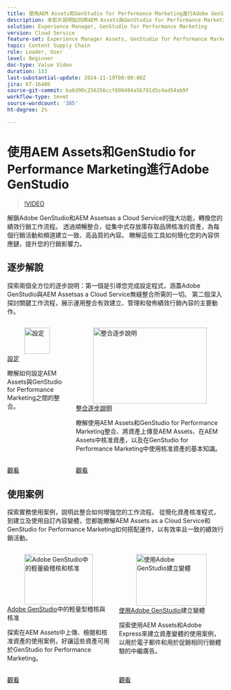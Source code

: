 ```yaml
---
title: 使用AEM Assets和GenStudio for Performance Marketing進行Adobe GenStudio
description: 本影片說明如何將AEM Assets與GenStudio for Performance Marketing整合，讓團隊可存取品牌核准資產的集中式存放庫，確保所有管道和行銷活動中的內容一致。
solution: Experience Manager, GenStudio for Performance Marketing
version: Cloud Service
feature-set: Experience Manager Assets, GenStudio for Performance Marketing
topic: Content Supply Chain
role: Leader, User
level: Beginner
doc-type: Value Video
duration: 133
last-substantial-update: 2024-11-19T00:00:00Z
jira: KT-16480
source-git-commit: ba8d90c256356ccf806484a5b791d5c4ad54ab9f
workflow-type: tm+mt
source-wordcount: '385'
ht-degree: 2%

---
```



# 使用AEM Assets和GenStudio for Performance Marketing進行Adobe GenStudio

>[!VIDEO](https://video.tv.adobe.com/v/3439263/?learn=on)

解鎖Adobe GenStudio和AEM Assetsas a Cloud Service的強大功能，轉換您的績效行銷工作流程。 透過順暢整合，從集中式存放庫存取品牌核准的資產，為每個行銷活動和頻道建立一致、高品質的內容。 瞭解這些工具如何簡化您的內容供應鏈，提升您的行銷影響力。

## 逐步解說

探索兩個全方位的逐步說明：第一個是引導您完成設定程式，涵蓋Adobe GenStudio與AEM Assetsas a Cloud Service無縫整合所需的一切。 第二個深入探討關鍵工作流程，展示運用整合有效建立、管理和發佈績效行銷內容的主要動作。

<!-- CARDS 

* https://experienceleague.adobe.com/en/docs/integrations-learn/experience-cloud/tutorials/genstudio-for-performance-marketing-experience-manager/setup
    {title=Set up}
    {image=https://experienceleague.adobe.com/en/docs/integrations-learn/experience-cloud/solution-categories/media_1f4cfd2b3f7e2e83862f8a00ce6fc4cd4b21650d1.png?width=2000&format=webply&optimize=medium}
* https://experienceleague.adobe.com/en/docs/integrations-learn/experience-cloud/tutorials/genstudio-for-performance-marketing-experience-manager/integration-walk-through
    {title=Integration walkthrough}

-->
<!-- START CARDS HTML - DO NOT MODIFY BY HAND -->
<div class="columns">
    <div class="column is-half-tablet is-half-desktop is-one-third-widescreen" aria-label="Set up">
        <div class="card" style="height: 100%; display: flex; flex-direction: column; height: 100%;">
            <div class="card-image">
                <figure class="image x-is-16by9">
                    <a href="https://experienceleague.adobe.com/en/docs/integrations-learn/experience-cloud/tutorials/genstudio-for-performance-marketing-experience-manager/setup" title="設定" target="_blank" rel="referrer">
                        <img class="is-bordered-r-small" src="https://experienceleague.adobe.com/en/docs/integrations-learn/experience-cloud/solution-categories/media_1f4cfd2b3f7e2e83862f8a00ce6fc4cd4b21650d1.png?width=400&format=webply&optimize=medium" alt="設定"
                             style="width: 100%; aspect-ratio: 16 / 9; object-fit: cover; overflow: hidden; display: block; margin: auto;">
                    </a>
                </figure>
            </div>
            <div class="card-content is-padded-small" style="display: flex; flex-direction: column; flex-grow: 1; justify-content: space-between;">
                <div class="top-card-content">
                    <p class="headline is-size-6 has-text-weight-bold">
                        <a href="https://experienceleague.adobe.com/en/docs/integrations-learn/experience-cloud/tutorials/genstudio-for-performance-marketing-experience-manager/setup" target="_blank" rel="referrer" title="設定">設定</a>
                    </p>
                    <p class="is-size-6">瞭解如何設定AEM Assets與GenStudio for Performance Marketing之間的整合。</p>
                </div>
                <a href="https://experienceleague.adobe.com/en/docs/integrations-learn/experience-cloud/tutorials/genstudio-for-performance-marketing-experience-manager/setup" target="_blank" rel="referrer" class="spectrum-Button spectrum-Button--outline spectrum-Button--primary spectrum-Button--sizeM" style="align-self: flex-start; margin-top: 1rem;">
                    <span class="spectrum-Button-label has-no-wrap has-text-weight-bold">觀看</span>
                </a>
            </div>
        </div>
    </div>
    <div class="column is-half-tablet is-half-desktop is-one-third-widescreen" aria-label="Integration walkthrough">
        <div class="card" style="height: 100%; display: flex; flex-direction: column; height: 100%;">
            <div class="card-image">
                <figure class="image x-is-16by9">
                    <a href="https://experienceleague.adobe.com/en/docs/integrations-learn/experience-cloud/tutorials/genstudio-for-performance-marketing-experience-manager/integration-walk-through" title="整合逐步說明" target="_blank" rel="referrer">
                        <img class="is-bordered-r-small" src="https://video.tv.adobe.com/v/3439264/?format=jpeg&nocache=1732043985386" alt="整合逐步說明"
                             style="width: 100%; aspect-ratio: 16 / 9; object-fit: cover; overflow: hidden; display: block; margin: auto;">
                    </a>
                </figure>
            </div>
            <div class="card-content is-padded-small" style="display: flex; flex-direction: column; flex-grow: 1; justify-content: space-between;">
                <div class="top-card-content">
                    <p class="headline is-size-6 has-text-weight-bold">
                        <a href="https://experienceleague.adobe.com/en/docs/integrations-learn/experience-cloud/tutorials/genstudio-for-performance-marketing-experience-manager/integration-walk-through" target="_blank" rel="referrer" title="整合逐步說明">整合逐步說明</a>
                    </p>
                    <p class="is-size-6">瞭解使用AEM Assets和GenStudio for Performance Marketing整合、將資產上傳至AEM Assets、在AEM Assets中核准資產，以及在GenStudio for Performance Marketing中使用核准資產的基本知識。</p>
                </div>
                <a href="https://experienceleague.adobe.com/en/docs/integrations-learn/experience-cloud/tutorials/genstudio-for-performance-marketing-experience-manager/integration-walk-through" target="_blank" rel="referrer" class="spectrum-Button spectrum-Button--outline spectrum-Button--primary spectrum-Button--sizeM" style="align-self: flex-start; margin-top: 1rem;">
                    <span class="spectrum-Button-label has-no-wrap has-text-weight-bold">觀看</span>
                </a>
            </div>
        </div>
    </div>
</div>
<!-- END CARDS HTML - DO NOT MODIFY BY HAND -->

## 使用案例

探索實務使用案例，說明此整合如何增強您的工作流程。 從簡化資產核准程式，到建立及使用自訂內容變體，您都能瞭解AEM Assets as a Cloud Service和GenStudio for Performance Marketing如何搭配運作，以有效率且一致的績效行銷活動。


<!-- CARDS 

* https://experienceleague.adobe.com/en/docs/integrations-learn/experience-cloud/tutorials/genstudio-for-performance-marketing-experience-manager/use-case-1
* https://experienceleague.adobe.com/en/docs/integrations-learn/experience-cloud/tutorials/genstudio-for-performance-marketing-experience-manager/use-case-2

-->
<!-- START CARDS HTML - DO NOT MODIFY BY HAND -->
<div class="columns">
    <div class="column is-half-tablet is-half-desktop is-one-third-widescreen" aria-label="Lightweight review and approval in Adobe GenStudio">
        <div class="card" style="height: 100%; display: flex; flex-direction: column; height: 100%;">
            <div class="card-image">
                <figure class="image x-is-16by9">
                    <a href="https://experienceleague.adobe.com/en/docs/integrations-learn/experience-cloud/tutorials/genstudio-for-performance-marketing-experience-manager/use-case-1" title="Adobe GenStudio中的輕量級稽核和核准" target="_blank" rel="referrer">
                        <img class="is-bordered-r-small" src="https://video.tv.adobe.com/v/3439265/?format=jpeg&nocache=1732043985703" alt="Adobe GenStudio中的輕量級稽核和核准"
                             style="width: 100%; aspect-ratio: 16 / 9; object-fit: cover; overflow: hidden; display: block; margin: auto;">
                    </a>
                </figure>
            </div>
            <div class="card-content is-padded-small" style="display: flex; flex-direction: column; flex-grow: 1; justify-content: space-between;">
                <div class="top-card-content">
                    <p class="headline is-size-6 has-text-weight-bold">
                        <a href="https://experienceleague.adobe.com/en/docs/integrations-learn/experience-cloud/tutorials/genstudio-for-performance-marketing-experience-manager/use-case-1" target="_blank" rel="referrer" title="Adobe GenStudio中的輕量級稽核和核准">Adobe GenStudio</a>中的輕量型稽核與核准
                    </p>
                    <p class="is-size-6">探索在AEM Assets中上傳、檢閱和核准資產的使用案例，好讓這些資產可用於GenStudio for Performance Marketing。</p>
                </div>
                <a href="https://experienceleague.adobe.com/en/docs/integrations-learn/experience-cloud/tutorials/genstudio-for-performance-marketing-experience-manager/use-case-1" target="_blank" rel="referrer" class="spectrum-Button spectrum-Button--outline spectrum-Button--primary spectrum-Button--sizeM" style="align-self: flex-start; margin-top: 1rem;">
                    <span class="spectrum-Button-label has-no-wrap has-text-weight-bold">觀看</span>
                </a>
            </div>
        </div>
    </div>
    <div class="column is-half-tablet is-half-desktop is-one-third-widescreen" aria-label="Create variants with Adobe GenStudio">
        <div class="card" style="height: 100%; display: flex; flex-direction: column; height: 100%;">
            <div class="card-image">
                <figure class="image x-is-16by9">
                    <a href="https://experienceleague.adobe.com/en/docs/integrations-learn/experience-cloud/tutorials/genstudio-for-performance-marketing-experience-manager/use-case-2" title="使用Adobe GenStudio建立變體" target="_blank" rel="referrer">
                        <img class="is-bordered-r-small" src="https://video.tv.adobe.com/v/3439266/?format=jpeg&nocache=1732043985624" alt="使用Adobe GenStudio建立變體"
                             style="width: 100%; aspect-ratio: 16 / 9; object-fit: cover; overflow: hidden; display: block; margin: auto;">
                    </a>
                </figure>
            </div>
            <div class="card-content is-padded-small" style="display: flex; flex-direction: column; flex-grow: 1; justify-content: space-between;">
                <div class="top-card-content">
                    <p class="headline is-size-6 has-text-weight-bold">
                        <a href="https://experienceleague.adobe.com/en/docs/integrations-learn/experience-cloud/tutorials/genstudio-for-performance-marketing-experience-manager/use-case-2" target="_blank" rel="referrer" title="使用Adobe GenStudio建立變體">使用Adobe GenStudio</a>建立變體
                    </p>
                    <p class="is-size-6">探索使用AEM Assets和Adobe Express來建立資產變體的使用案例，以用於電子郵件和用於促銷相同行銷體驗的中繼廣告。</p>
                </div>
                <a href="https://experienceleague.adobe.com/en/docs/integrations-learn/experience-cloud/tutorials/genstudio-for-performance-marketing-experience-manager/use-case-2" target="_blank" rel="referrer" class="spectrum-Button spectrum-Button--outline spectrum-Button--primary spectrum-Button--sizeM" style="align-self: flex-start; margin-top: 1rem;">
                    <span class="spectrum-Button-label has-no-wrap has-text-weight-bold">觀看</span>
                </a>
            </div>
        </div>
    </div>
</div>
<!-- END CARDS HTML - DO NOT MODIFY BY HAND -->

